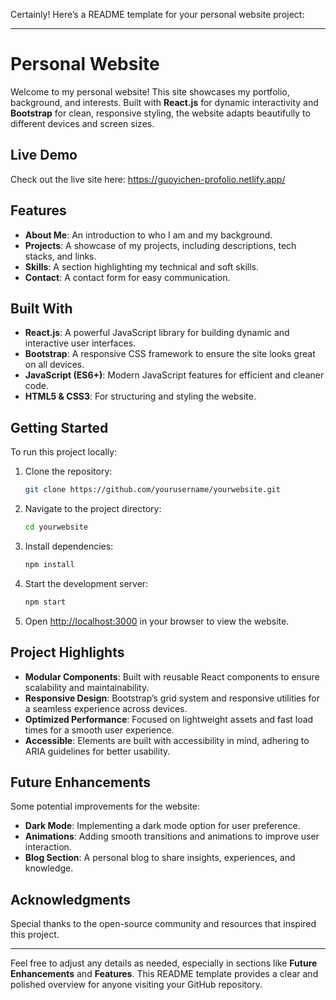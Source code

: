 Certainly! Here’s a README template for your personal website project:

---

# Personal Website

Welcome to my personal website! This site showcases my portfolio, background, and interests. Built with **React.js** for dynamic interactivity and **Bootstrap** for clean, responsive styling, the website adapts beautifully to different devices and screen sizes.

## Live Demo

Check out the live site here: https://guoyichen-profolio.netlify.app/
## Features

- **About Me**: An introduction to who I am and my background.
- **Projects**: A showcase of my projects, including descriptions, tech stacks, and links.
- **Skills**: A section highlighting my technical and soft skills.
- **Contact**: A contact form for easy communication.

## Built With

- **React.js**: A powerful JavaScript library for building dynamic and interactive user interfaces.
- **Bootstrap**: A responsive CSS framework to ensure the site looks great on all devices.
- **JavaScript (ES6+)**: Modern JavaScript features for efficient and cleaner code.
- **HTML5 & CSS3**: For structuring and styling the website.

## Getting Started

To run this project locally:

1. Clone the repository:
   ```bash
   git clone https://github.com/yourusername/yourwebsite.git
   ```

2. Navigate to the project directory:
   ```bash
   cd yourwebsite
   ```

3. Install dependencies:
   ```bash
   npm install
   ```

4. Start the development server:
   ```bash
   npm start
   ```

5. Open [http://localhost:3000](http://localhost:3000) in your browser to view the website.

## Project Highlights

- **Modular Components**: Built with reusable React components to ensure scalability and maintainability.
- **Responsive Design**: Bootstrap’s grid system and responsive utilities for a seamless experience across devices.
- **Optimized Performance**: Focused on lightweight assets and fast load times for a smooth user experience.
- **Accessible**: Elements are built with accessibility in mind, adhering to ARIA guidelines for better usability.

## Future Enhancements

Some potential improvements for the website:

- **Dark Mode**: Implementing a dark mode option for user preference.
- **Animations**: Adding smooth transitions and animations to improve user interaction.
- **Blog Section**: A personal blog to share insights, experiences, and knowledge.

## Acknowledgments

Special thanks to the open-source community and resources that inspired this project.

---

Feel free to adjust any details as needed, especially in sections like **Future Enhancements** and **Features**. This README template provides a clear and polished overview for anyone visiting your GitHub repository.
